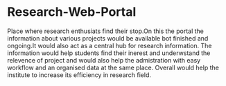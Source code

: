 # Research-Web-Portal
Place where research enthusiats find their stop.On this the portal the information about various projects would be available bot finished and ongoing.It would also act as a central hub for research information. The information would help students find their inerest and underwstand the relevence of project and would also help the admistration with easy workflow and an organised data at the same place. Overall would help the institute to increase its efficiency in research field.

